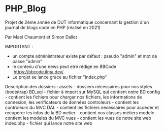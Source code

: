 # PHP_Blog

Projet de 2ème année de DUT informatique concernant la gestion d'un journal de blogs codé en PHP (réalisé en 2021)

Par Mael Chaumont et Simon Dallet


IMPORTANT : 
- un compte administrateur existe par défaut : pseudo "admin" et mot de passe "admin"
- le contenu d'une news peut etre rédigé en BBCode :https://bbcode.ilma.dev/ 
- Le projet se lance grace au fichier "index.php"

Description des dossiers : 
assets - dossiers nécessaires pour nos styles (bootstrap)
BD_sql - fichier à import sur MySQL qui contient notre BD
config - contient les fichiers pour charger nos fichiers, les informations de connexion, les verificateurs de données
controleurs - contient les controleurs du MVC
DAL - contient les fichiers necessaires pour acceder et recuperer les infos de la BD
metier - contient nos classes métiers
modele - contient les modeles du MVC
vues - contient les vues de notre site web
index.php - fichier qui lance notre site web
